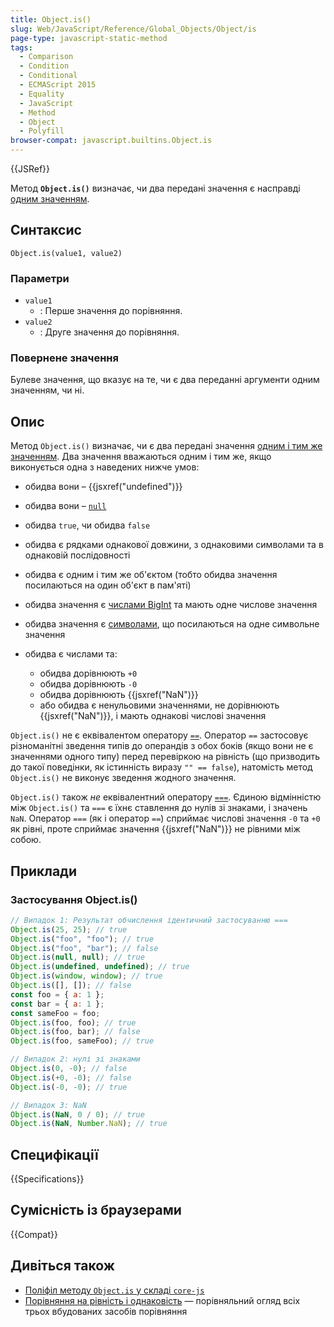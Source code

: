 ```yaml
---
title: Object.is()
slug: Web/JavaScript/Reference/Global_Objects/Object/is
page-type: javascript-static-method
tags:
  - Comparison
  - Condition
  - Conditional
  - ECMAScript 2015
  - Equality
  - JavaScript
  - Method
  - Object
  - Polyfill
browser-compat: javascript.builtins.Object.is
---
```


{{JSRef}}

Метод **`Object.is()`** визначає, чи два передані значення є насправді [одним значенням](/uk/docs/Web/JavaScript/Equality_comparisons_and_sameness#rivnist-odnoho-znachennia-za-dopomohoiu-object-is).

## Синтаксис

```js-nolint
Object.is(value1, value2)
```

### Параметри

- `value1`
  - : Перше значення до порівняння.
- `value2`
  - : Друге значення до порівняння.

### Повернене значення

Булеве значення, що вказує на те, чи є два переданні аргументи одним значенням, чи ні.

## Опис

Метод `Object.is()` визначає, чи є два передані значення [одним і тим же значенням](/uk/docs/Web/JavaScript/Equality_comparisons_and_sameness#rivnist-odnoho-znachennia-za-dopomohoiu-object-is). Два значення вважаються одним і тим же, якщо виконується одна з наведених нижче умов:

- обидва вони – {{jsxref("undefined")}}
- обидва вони – [`null`](/uk/docs/Web/JavaScript/Reference/Operators/null)
- обидва `true`, чи обидва `false`
- обидва є рядками однакової довжини, з однаковими символами та в однаковій послідовності
- обидва є одним і тим же об'єктом (тобто обидва значення посилаються на один об'єкт в пам'яті)
- обидва значення є [числами BigInt](/uk/docs/Web/JavaScript/Reference/Global_Objects/BigInt) та мають одне числове значення
- обидва значення є [символами](/uk/docs/Web/JavaScript/Reference/Global_Objects/Symbol), що посилаються на одне символьне значення
- обидва є числами та:

  - обидва дорівнюють `+0`
  - обидва дорівнюють `-0`
  - обидва дорівнюють {{jsxref("NaN")}}
  - або обидва є ненульовими значеннями, не дорівнюють {{jsxref("NaN")}}, і мають однакові числові значення

`Object.is()` не є еквівалентом оператору [`==`](/uk/docs/Web/JavaScript/Reference/Operators/Equality). Оператор `==` застосовує різноманітні зведення типів до операндів з обох боків (якщо вони не є значеннями одного типу) перед перевіркою на рівність (що призводить до такої поведінки, як істинність виразу `"" == false`), натомість метод `Object.is()` не виконує зведення жодного значення.

`Object.is()` також _не_ еквівалентний оператору [`===`](/uk/docs/Web/JavaScript/Reference/Operators/Strict_equality). Єдиною відмінністю між `Object.is()` та `===` є їхнє ставлення до нулів зі знаками, і значень `NaN`. Оператор `===` (як і оператор `==`) сприймає числові значення `-0` та `+0` як рівні, проте сприймає значення {{jsxref("NaN")}} не рівними між собою.

## Приклади

### Застосування Object.is()

```js
// Випадок 1: Результат обчислення ідентичний застосуванню ===
Object.is(25, 25); // true
Object.is("foo", "foo"); // true
Object.is("foo", "bar"); // false
Object.is(null, null); // true
Object.is(undefined, undefined); // true
Object.is(window, window); // true
Object.is([], []); // false
const foo = { a: 1 };
const bar = { a: 1 };
const sameFoo = foo;
Object.is(foo, foo); // true
Object.is(foo, bar); // false
Object.is(foo, sameFoo); // true

// Випадок 2: нулі зі знаками
Object.is(0, -0); // false
Object.is(+0, -0); // false
Object.is(-0, -0); // true

// Випадок 3: NaN
Object.is(NaN, 0 / 0); // true
Object.is(NaN, Number.NaN); // true
```

## Специфікації

{{Specifications}}

## Сумісність із браузерами

{{Compat}}

## Дивіться також

- [Поліфіл методу `Object.is` у складі `core-js`](https://github.com/zloirock/core-js#ecmascript-object)
- [Порівняння на рівність і однаковість](/uk/docs/Web/JavaScript/Equality_comparisons_and_sameness) — порівняльний огляд всіх трьох вбудованих засобів порівняння
